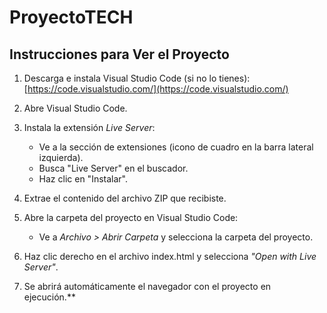 # ProyectoTECH

## Instrucciones para Ver el Proyecto

1. Descarga e instala Visual Studio Code (si no lo tienes):  
   [https://code.visualstudio.com/](https://code.visualstudio.com/)

2. Abre Visual Studio Code.

3. Instala la extensión *Live Server*:
   - Ve a la sección de extensiones (icono de cuadro en la barra lateral izquierda).
   - Busca "Live Server" en el buscador.
   - Haz clic en "Instalar".

4. Extrae el contenido del archivo ZIP que recibiste.

5. Abre la carpeta del proyecto en Visual Studio Code:
   - Ve a *Archivo > Abrir Carpeta* y selecciona la carpeta del proyecto.

6. Haz clic derecho en el archivo index.html y selecciona *"Open with Live Server"*.

7. Se abrirá automáticamente el navegador con el proyecto en ejecución.**
